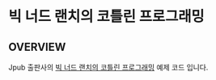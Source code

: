 # 빅 너드 랜치의 코틀린 프로그래밍

## OVERVIEW

Jpub 출판사의 [빅 너드 랜치의 코틀린 프로그래밍](https://jpub.tistory.com/910) 예제 코드 입니다.
